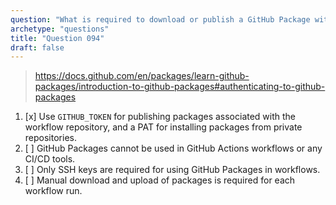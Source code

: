 ```yaml
---
question: "What is required to download or publish a GitHub Package within workflows, such as with GitHub Actions or other CI/CD tools?"
archetype: "questions"
title: "Question 094"
draft: false
---
```


> https://docs.github.com/en/packages/learn-github-packages/introduction-to-github-packages#authenticating-to-github-packages
1. [x] Use `GITHUB_TOKEN` for publishing packages associated with the workflow repository, and a PAT for installing packages from private repositories.
1. [ ] GitHub Packages cannot be used in GitHub Actions workflows or any CI/CD tools.
1. [ ] Only SSH keys are required for using GitHub Packages in workflows.
1. [ ] Manual download and upload of packages is required for each workflow run.
